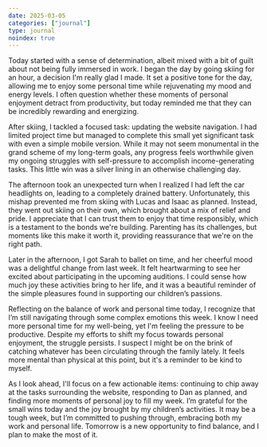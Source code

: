 ```yaml
---
date: 2025-03-05
categories: ["journal"]
type: journal
noindex: true
---
```


Today started with a sense of determination, albeit mixed with a bit of guilt about not being fully immersed in work. I began the day by going skiing for an hour, a decision I'm really glad I made. It set a positive tone for the day, allowing me to enjoy some personal time while rejuvenating my mood and energy levels. I often question whether these moments of personal enjoyment detract from productivity, but today reminded me that they can be incredibly rewarding and energizing. 

After skiing, I tackled a focused task: updating the website navigation. I had limited project time but managed to complete this small yet significant task with even a simple mobile version. While it may not seem monumental in the grand scheme of my long-term goals, any progress feels worthwhile given my ongoing struggles with self-pressure to accomplish income-generating tasks. This little win was a silver lining in an otherwise challenging day.

The afternoon took an unexpected turn when I realized I had left the car headlights on, leading to a completely drained battery. Unfortunately, this mishap prevented me from skiing with Lucas and Isaac as planned. Instead, they went out skiing on their own, which brought about a mix of relief and pride. I appreciate that I can trust them to enjoy that time responsibly, which is a testament to the bonds we're building. Parenting has its challenges, but moments like this make it worth it, providing reassurance that we're on the right path.

Later in the afternoon, I got Sarah to ballet on time, and her cheerful mood was a delightful change from last week. It felt heartwarming to see her excited about participating in the upcoming auditions. I could sense how much joy these activities bring to her life, and it was a beautiful reminder of the simple pleasures found in supporting our children’s passions.

Reflecting on the balance of work and personal time today, I recognize that I’m still navigating through some complex emotions this week. I know I need more personal time for my well-being, yet I'm feeling the pressure to be productive. Despite my efforts to shift my focus towards personal enjoyment, the struggle persists. I suspect I might be on the brink of catching whatever has been circulating through the family lately. It feels more mental than physical at this point, but it's a reminder to be kind to myself.

As I look ahead, I'll focus on a few actionable items: continuing to chip away at the tasks surrounding the website, responding to Dan as planned, and finding more moments of personal joy to fill my week. I’m grateful for the small wins today and the joy brought by my children’s activities. It may be a tough week, but I’m committed to pushing through, embracing both my work and personal life. Tomorrow is a new opportunity to find balance, and I plan to make the most of it.